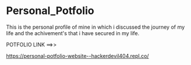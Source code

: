 # Personal_Potfolio
This is the personal profile of mine in which i discussed the journey of my life and the achivement's that i have secured in my life.

POTFOLIO LINK ==>>

https://personal-potfolio-website--hackerdevil404.repl.co/
